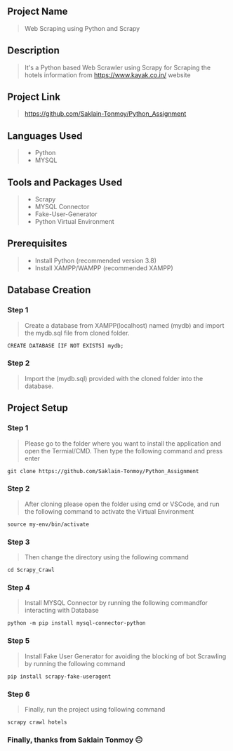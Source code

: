 ## Project Name

> Web Scraping using Python and Scrapy

## Description

> It's a Python based Web Scrawler using Scrapy for Scraping the hotels information from https://www.kayak.co.in/ website

## Project Link

> https://github.com/Saklain-Tonmoy/Python_Assignment

## Languages Used

> - Python
> - MYSQL

## Tools and Packages Used

> - Scrapy
> - MYSQL Connector
> - Fake-User-Generator
> - Python Virtual Environment

## Prerequisites

> - Install Python (recommended version 3.8)
> - Install XAMPP/WAMPP (recommended XAMPP)

## Database Creation
### Step 1
> Create a database from XAMPP(localhost) named (mydb) and import the mydb.sql file from cloned folder.

```
CREATE DATABASE [IF NOT EXISTS] mydb;

```
### Step 2
> Import the (mydb.sql) provided with the cloned folder into the database.

## Project Setup

### Step 1

> Please go to the folder where you want to install the application and open the Termial/CMD. Then type the following command and press enter

```
git clone https://github.com/Saklain-Tonmoy/Python_Assignment

```

### Step 2

> After cloning please open the folder using cmd or VSCode, and run the following command to activate the Virtual Environment

```
source my-env/bin/activate

```

### Step 3

> Then change the directory using the following command

```
cd Scrapy_Crawl

```

### Step 4

> Install MYSQL Connector by running the following commandfor interacting with Database

```
python -m pip install mysql-connector-python

```

### Step 5

> Install Fake User Generator for avoiding the blocking of bot Scrawling by running the following command

```
pip install scrapy-fake-useragent

```

### Step 6

> Finally, run the project using following command

```
scrapy crawl hotels

```

### Finally, thanks from Saklain Tonmoy :neutral_face:
